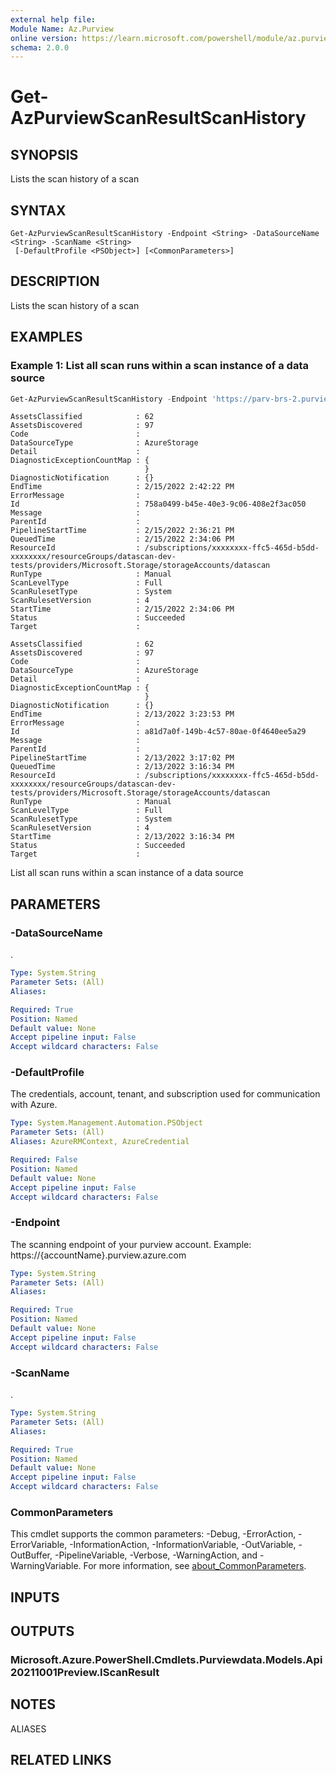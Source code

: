 ```yaml
---
external help file:
Module Name: Az.Purview
online version: https://learn.microsoft.com/powershell/module/az.purview/get-azpurviewscanresultscanhistory
schema: 2.0.0
---
```


# Get-AzPurviewScanResultScanHistory

## SYNOPSIS
Lists the scan history of a scan

## SYNTAX

```
Get-AzPurviewScanResultScanHistory -Endpoint <String> -DataSourceName <String> -ScanName <String>
 [-DefaultProfile <PSObject>] [<CommonParameters>]
```

## DESCRIPTION
Lists the scan history of a scan

## EXAMPLES

### Example 1: List all scan runs within a scan instance of a data source
```powershell
Get-AzPurviewScanResultScanHistory -Endpoint 'https://parv-brs-2.purview.azure.com/' -DataSourceName 'DataScanTestData-Parv' -ScanName 'Scan1ForDemo' | Format-List
```

```output
AssetsClassified            : 62
AssetsDiscovered            : 97
Code                        :
DataSourceType              : AzureStorage
Detail                      :
DiagnosticExceptionCountMap : {
                              }
DiagnosticNotification      : {}
EndTime                     : 2/15/2022 2:42:22 PM
ErrorMessage                :
Id                          : 758a0499-b45e-40e3-9c06-408e2f3ac050
Message                     :
ParentId                    :
PipelineStartTime           : 2/15/2022 2:36:21 PM
QueuedTime                  : 2/15/2022 2:34:06 PM
ResourceId                  : /subscriptions/xxxxxxxx-ffc5-465d-b5dd-xxxxxxxx/resourceGroups/datascan-dev-tests/providers/Microsoft.Storage/storageAccounts/datascan
RunType                     : Manual
ScanLevelType               : Full
ScanRulesetType             : System
ScanRulesetVersion          : 4
StartTime                   : 2/15/2022 2:34:06 PM
Status                      : Succeeded
Target                      :

AssetsClassified            : 62
AssetsDiscovered            : 97
Code                        :
DataSourceType              : AzureStorage
Detail                      :
DiagnosticExceptionCountMap : {
                              }
DiagnosticNotification      : {}
EndTime                     : 2/13/2022 3:23:53 PM
ErrorMessage                :
Id                          : a81d7a0f-149b-4c57-80ae-0f4640ee5a29
Message                     :
ParentId                    :
PipelineStartTime           : 2/13/2022 3:17:02 PM
QueuedTime                  : 2/13/2022 3:16:34 PM
ResourceId                  : /subscriptions/xxxxxxxx-ffc5-465d-b5dd-xxxxxxxx/resourceGroups/datascan-dev-tests/providers/Microsoft.Storage/storageAccounts/datascan
RunType                     : Manual
ScanLevelType               : Full
ScanRulesetType             : System
ScanRulesetVersion          : 4
StartTime                   : 2/13/2022 3:16:34 PM
Status                      : Succeeded
Target                      :
```

List all scan runs within a scan instance of a data source

## PARAMETERS

### -DataSourceName
.

```yaml
Type: System.String
Parameter Sets: (All)
Aliases:

Required: True
Position: Named
Default value: None
Accept pipeline input: False
Accept wildcard characters: False
```

### -DefaultProfile
The credentials, account, tenant, and subscription used for communication with Azure.

```yaml
Type: System.Management.Automation.PSObject
Parameter Sets: (All)
Aliases: AzureRMContext, AzureCredential

Required: False
Position: Named
Default value: None
Accept pipeline input: False
Accept wildcard characters: False
```

### -Endpoint
The scanning endpoint of your purview account.
Example: https://{accountName}.purview.azure.com

```yaml
Type: System.String
Parameter Sets: (All)
Aliases:

Required: True
Position: Named
Default value: None
Accept pipeline input: False
Accept wildcard characters: False
```

### -ScanName
.

```yaml
Type: System.String
Parameter Sets: (All)
Aliases:

Required: True
Position: Named
Default value: None
Accept pipeline input: False
Accept wildcard characters: False
```

### CommonParameters
This cmdlet supports the common parameters: -Debug, -ErrorAction, -ErrorVariable, -InformationAction, -InformationVariable, -OutVariable, -OutBuffer, -PipelineVariable, -Verbose, -WarningAction, and -WarningVariable. For more information, see [about_CommonParameters](http://go.microsoft.com/fwlink/?LinkID=113216).

## INPUTS

## OUTPUTS

### Microsoft.Azure.PowerShell.Cmdlets.Purviewdata.Models.Api20211001Preview.IScanResult

## NOTES

ALIASES

## RELATED LINKS

